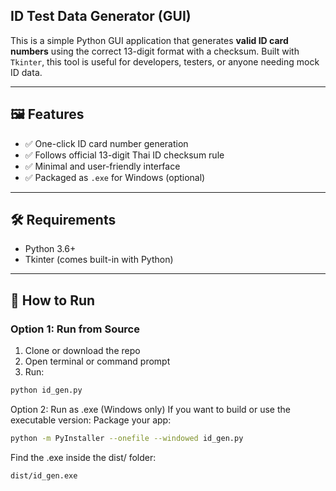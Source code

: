 ## ID Test Data Generator (GUI)

This is a simple Python GUI application that generates **valid ID card numbers** using the correct 13-digit format with a checksum. Built with `Tkinter`, this tool is useful for developers, testers, or anyone needing mock ID data.

---

## 🖼️ Features

- ✅ One-click ID card number generation
- ✅ Follows official 13-digit Thai ID checksum rule
- ✅ Minimal and user-friendly interface
- ✅ Packaged as `.exe` for Windows (optional)

---

## 🛠️ Requirements

- Python 3.6+
- Tkinter (comes built-in with Python)

---

## 🚀 How to Run


### Option 1: Run from Source

1. Clone or download the repo
2. Open terminal or command prompt
3. Run:

```bash
python id_gen.py
```

Option 2: Run as .exe (Windows only)
If you want to build or use the executable version:
Package your app:
```bash
python -m PyInstaller --onefile --windowed id_gen.py
```
Find the .exe inside the dist/ folder:
```bash
dist/id_gen.exe
```

